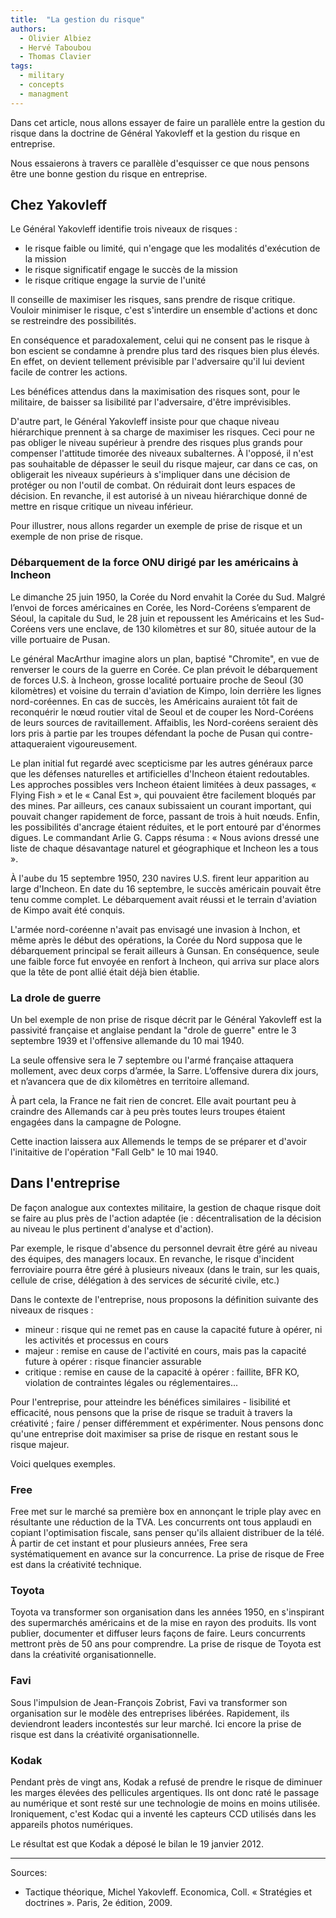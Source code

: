 ```yaml
---
title:  "La gestion du risque"
authors:
  - Olivier Albiez
  - Hervé Taboubou
  - Thomas Clavier
tags:
  - military
  - concepts
  - managment
---
```


Dans cet article, nous allons essayer de faire un parallèle entre la gestion du risque dans la doctrine de Général Yakovleff et la gestion du risque en entreprise.

Nous essaierons à travers ce parallèle d'esquisser ce que nous pensons être une bonne gestion du risque en entreprise.


## Chez Yakovleff

Le Général Yakovleff identifie trois niveaux de risques :

- le risque faible ou limité, qui n'engage que les modalités d'exécution de la mission
- le risque significatif engage le succès de la mission
- le risque critique engage la survie de l'unité

Il conseille de maximiser les risques, sans prendre de risque critique. Vouloir minimiser le risque, c'est s'interdire un ensemble d'actions et donc se restreindre des possibilités.

En conséquence et paradoxalement, celui qui ne consent pas le risque à bon escient se condamne à prendre plus tard des risques bien plus élevés. En effet, on devient tellement prévisible par l'adversaire qu'il lui devient facile de contrer les actions.

Les bénéfices attendus dans la maximisation des risques sont, pour le militaire, de baisser sa lisibilité par l'adversaire, d'être imprévisibles.

D'autre part, le Général Yakovleff insiste pour que chaque niveau hiérarchique prennent à sa charge de maximiser les risques. Ceci pour ne pas obliger le niveau supérieur à prendre des risques plus grands pour compenser l'attitude timorée des niveaux subalternes. À l'opposé, il n'est pas souhaitable de dépasser le seuil du risque majeur, car dans ce cas, on obligerait les niveaux supérieurs à s'impliquer dans une décision de protéger ou non l'outil de combat. On réduirait dont leurs espaces de décision. En revanche, il est autorisé à un niveau hiérarchique donné de mettre en risque critique un niveau inférieur.

Pour illustrer, nous allons regarder un exemple de prise de risque et un exemple de non prise de risque.


### Débarquement de la force ONU dirigé par les américains à Incheon

Le dimanche 25 juin 1950, la Corée du Nord envahit la Corée du Sud. Malgré l’envoi de forces américaines en Corée, les Nord-Coréens s’emparent de Séoul, la capitale du Sud, le 28 juin et repoussent les Américains et les Sud-Coréens vers une enclave, de 130 kilomètres et sur 80, située autour de la ville portuaire de Pusan.

Le général MacArthur imagine alors un plan, baptisé "Chromite", en vue de renverser le cours de la guerre en Corée. Ce plan prévoit le débarquement de forces U.S. à Incheon, grosse localité portuaire proche de Seoul (30 kilomètres) et voisine du terrain d'aviation de Kimpo, loin derrière les lignes nord-coréennes.
En cas de succès, les Américains auraient tôt fait de reconquérir le nœud routier vital de Seoul et de couper les Nord-Coréens de leurs sources de ravitaillement. Affaiblis, les Nord-coréens seraient dès lors pris à partie par les troupes défendant la poche de Pusan qui contre-attaqueraient vigoureusement.

Le plan initial fut regardé avec scepticisme par les autres généraux parce que les défenses naturelles et artificielles d'Incheon étaient redoutables. Les approches possibles vers Incheon étaient limitées à deux passages, « Flying Fish » et le « Canal Est », qui pouvaient être facilement bloqués par des mines. Par ailleurs, ces canaux subissaient un courant important, qui pouvait changer rapidement de force, passant de trois à huit nœuds. Enfin, les possibilités d'ancrage étaient réduites, et le port entouré par d'énormes digues. Le commandant Arlie G. Capps résuma : « Nous avions dressé une liste de chaque désavantage naturel et géographique et Incheon les a tous ».

À l'aube du 15 septembre 1950, 230 navires U.S. firent leur apparition au large d'Incheon. En date du 16 septembre, le succès américain pouvait être tenu comme complet. Le débarquement avait réussi et le terrain d'aviation de Kimpo avait été conquis.

L'armée nord-coréenne n'avait pas envisagé une invasion à Inchon, et même après le début des opérations, la Corée du Nord supposa que le débarquement principal se ferait ailleurs à Gunsan. En conséquence, seule une faible force fut envoyée en renfort à Incheon, qui arriva sur place alors que la tête de pont allié était déjà bien établie.


### La drole de guerre

Un bel exemple de non prise de risque décrit par le Général Yakovleff est la passivité française et anglaise pendant la "drole de guerre" entre le 3 septembre 1939 et l'offensive allemande du 10 mai 1940.

La seule offensive sera le 7 septembre ou l'armé française attaquera mollement, avec deux corps d’armée, la Sarre. L’offensive durera dix jours, et n’avancera que de dix kilomètres en territoire allemand.

À part cela, la France ne fait rien de concret. Elle avait pourtant peu à craindre des Allemands car à peu près toutes leurs troupes étaient engagées dans la campagne de Pologne.

Cette inaction laissera aux Allemends le temps de se préparer et d'avoir l'initaitive de l'opération "Fall Gelb" le 10 mai 1940.


## Dans l'entreprise

De façon analogue aux contextes militaire, la gestion de chaque risque doit se faire au plus près de l'action adaptée (ie : décentralisation de la décision au niveau le plus pertinent d'analyse et d'action).

Par exemple, le risque d'absence du personnel devrait être géré au niveau des équipes, des managers locaux. En revanche, le risque d'incident ferroviaire pourra être géré à plusieurs niveaux (dans le train, sur les quais, cellule de crise, délégation à des services de sécurité civile, etc.)

Dans le contexte de l'entreprise, nous proposons la définition suivante des niveaux de risques :

- mineur : risque qui ne remet pas en cause la capacité future à opérer, ni les activités et processus en cours
- majeur : remise en cause de l'activité en cours, mais pas la capacité future à opérer : risque financier assurable
- critique : remise en cause de la capacité à opérer : faillite, BFR KO, violation de contraintes légales ou réglementaires...

Pour l'entreprise, pour atteindre les bénéfices similaires - lisibilité et efficacité, nous pensons que la prise de risque se traduit à travers la créativité ; faire / penser différemment et expérimenter. Nous pensons donc qu'une entreprise doit maximiser sa prise de risque en restant sous le risque majeur.

Voici quelques exemples.


### Free

Free met sur le marché sa première box en annonçant le triple play avec en résultante une réduction de la TVA. Les concurrents ont tous applaudi en copiant l'optimisation fiscale, sans penser qu'ils allaient distribuer de la télé. À partir de cet instant et pour plusieurs années, Free sera systématiquement en avance sur la concurrence. La prise de risque de Free est dans la créativité technique.


### Toyota

Toyota va transformer son organisation dans les années 1950, en s'inspirant des supermarchés américains et de la mise en rayon des produits. Ils vont publier, documenter et diffuser leurs façons de faire. Leurs concurrents mettront près de 50 ans pour comprendre. La prise de risque de Toyota est dans la créativité organisationnelle.


### Favi

Sous l'impulsion de Jean-François Zobrist, Favi va transformer son organisation sur le modèle des entreprises libérées. Rapidement, ils deviendront leaders incontestés sur leur marché. Ici encore la prise de risque est dans la créativité organisationnelle.


### Kodak

Pendant près de vingt ans, Kodak a refusé de prendre le risque de diminuer les marges élevées des pellicules argentiques. Ils ont donc raté le passage au numérique et sont resté sur une technologie de moins en moins utilisée. Ironiquement, c'est Kodac qui a inventé les capteurs CCD utilisés dans les appareils photos numériques.

Le résultat est que Kodak a déposé le bilan le 19 janvier 2012.


---
Sources:

- Tactique théorique, Michel Yakovleff. Economica, Coll. « Stratégies et doctrines ». Paris, 2e édition, 2009.
